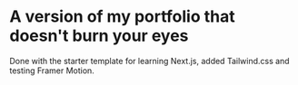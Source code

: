 # A version of my portfolio that doesn't burn your eyes

Done with the starter template for learning Next.js, added Tailwind.css and testing Framer Motion.

